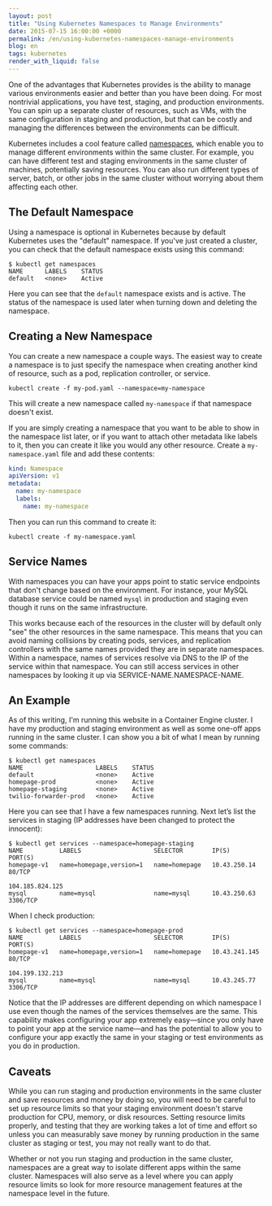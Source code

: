```yaml
---
layout: post
title: "Using Kubernetes Namespaces to Manage Environments"
date: 2015-07-15 16:00:00 +0000
permalink: /en/using-kubernetes-namespaces-manage-environments
blog: en
tags: kubernetes
render_with_liquid: false
---
```


<!-- textlint-disable rousseau -->

One of the advantages that Kubernetes provides is the ability to manage various environments easier and better than you have been doing. For most nontrivial applications, you have test, staging, and production environments. You can spin up a separate cluster of resources, such as VMs, with the same configuration in staging and production, but that can be costly and managing the differences between the environments can be difficult.

Kubernetes includes a cool feature called [namespaces](https://github.com/GoogleCloudPlatform/kubernetes/blob/master/docs/design/namespaces.md), which enable you to manage different environments within the same cluster. For example, you can have different test and staging environments in the same cluster of machines, potentially saving resources. You can also run different types of server, batch, or other jobs in the same cluster without worrying about them affecting each other.

## The Default Namespace

Using a namespace is optional in Kubernetes because by default Kubernetes uses the "default" namespace. If you've just created a cluster, you can check that the default namespace exists using this command:

```shell
$ kubectl get namespaces
NAME      LABELS    STATUS
default   <none>    Active
```

Here you can see that the `default` namespace exists and is active. The status of the namespace is used later when turning down and deleting the namespace.

## Creating a New Namespace

You can create a new namespace a couple ways. The easiest way to create a namespace is to just specify the namespace when creating another kind of resource, such as a pod, replication controller, or service.

```shell
kubectl create -f my-pod.yaml --namespace=my-namespace
```

This will create a new namespace called `my-namespace` if that namespace doesn't exist.

If you are simply creating a namespace that you want to be able to show in the namespace list later, or if you want to attach other metadata like labels to it, then you can create it like you would any other resource. Create a `my-namespace.yaml` file and add these contents:

```yaml
kind: Namespace
apiVersion: v1
metadata:
  name: my-namespace
  labels:
    name: my-namespace
```

Then you can run this command to create it:

```shell
kubectl create -f my-namespace.yaml
```

## Service Names

With namespaces you can have your apps point to static service endpoints that don't change based on the environment. For instance, your MySQL database service could be named `mysql` in production and staging even though it runs on the same infrastructure.

This works because each of the resources in the cluster will by default only "see" the other resources in the same namespace. This means that you can avoid naming collisions by creating pods, services, and replication controllers with the same names provided they are in separate namespaces. Within a namespace, names of services resolve via DNS to the IP of the service within that namespace. You can still access services in other namespaces by looking it up via SERVICE-NAME.NAMESPACE-NAME.

## An Example

As of this writing, I'm running this website in a Container Engine cluster. I have my production and staging environment as well as some one-off apps running in the same cluster. I can show you a bit of what I mean by running some commands:

```shell
$ kubectl get namespaces
NAME                    LABELS    STATUS
default                 <none>    Active
homepage-prod           <none>    Active
homepage-staging        <none>    Active
twilio-forwarder-prod   <none>    Active
```

Here you can see that I have a few namespaces running. Next let’s list the services in staging (IP addresses have been changed to protect the innocent):

```shell
$ kubectl get services --namespace=homepage-staging
NAME          LABELS                    SELECTOR        IP(S)             PORT(S)
homepage-v1   name=homepage,version=1   name=homepage   10.43.250.14      80/TCP
                                                        104.185.824.125
mysql         name=mysql                name=mysql      10.43.250.63      3306/TCP
```

When I check production:

```shell
$ kubectl get services --namespace=homepage-prod
NAME          LABELS                    SELECTOR        IP(S)             PORT(S)
homepage-v1   name=homepage,version=1   name=homepage   10.43.241.145     80/TCP
                                                        104.199.132.213
mysql         name=mysql                name=mysql      10.43.245.77      3306/TCP
```

Notice that the IP addresses are different depending on which namespace I use even though the names of the services themselves are the same. This capability makes configuring your app extremely easy—since you only have to point your app at the service name—and has the potential to allow you to configure your app exactly the same in your staging or test environments as you do in production.

## Caveats

While you can run staging and production environments in the same cluster and save resources and money by doing so, you will need to be careful to set up resource limits so that your staging environment doesn't starve production for CPU, memory, or disk resources. Setting resource limits properly, and testing that they are working takes a lot of time and effort so unless you can measurably save money by running production in the same cluster as staging or test, you may not really want to do that.

Whether or not you run staging and production in the same cluster, namespaces are a great way to isolate different apps within the same cluster. Namespaces will also serve as a level where you can apply resource limits so look for more resource management features at the namespace level in the future.

<!-- textlint-enable rousseau -->
